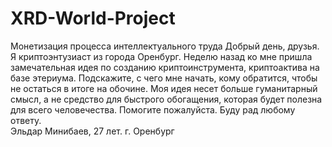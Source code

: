 # XRD-World-Project
Монетизация процесса интеллектуального труда
Добрый день, друзья. Я криптоэнтузиаст из города Оренбург. Неделю назад ко мне пришла замечательная идея по созданию криптоинструмента, криптоактива на базе этериума. Подскажите, с чего мне начать, кому обратится, чтобы не остаться в итоге на обочине. Моя идея несет больше гуманитарный смысл, а не средство для быстрого обогащения, которая будет полезна для всего человечества. Помогите пожалуйста. Буду рад любому ответу.  
Эльдар Минибаев, 27 лет. г. Оренбург

